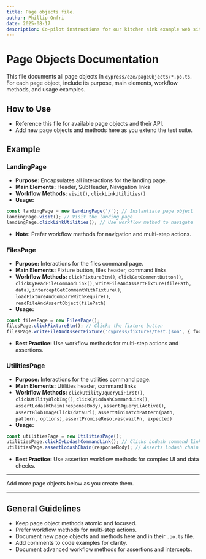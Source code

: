 ```yaml
---
title: Page objects file.
author: Phillip Onfri
date: 2025-08-17
description: Co-pilot instructions for our kitchen sink example web site.
---
```



# Page Objects Documentation

This file documents all page objects in `cypress/e2e/pageObjects/*.po.ts`. For each page object, include its purpose, main elements, workflow methods, and usage examples.

## How to Use
- Reference this file for available page objects and their API.
- Add new page objects and methods here as you extend the test suite.

## Example

### LandingPage
- **Purpose:** Encapsulates all interactions for the landing page.
- **Main Elements:** Header, SubHeader, Navigation links
- **Workflow Methods:** `visit()`, `clickLinkUtilities()`
- **Usage:**
```typescript
const landingPage = new LandingPage('/'); // Instantiate page object
landingPage.visit(); // Visit the landing page
landingPage.clickLinkUtilities(); // Use workflow method to navigate
```
- **Note:** Prefer workflow methods for navigation and multi-step actions.

### FilesPage
- **Purpose:** Interactions for the files command page.
- **Main Elements:** Fixture button, files header, command links
- **Workflow Methods:** `clickFixtureBtn()`, `clickGetCommentButton()`, `clickCyReadFileCommandLink()`, `writeFileAndAssertFixture(filePath, data)`, `interceptGetCommentWithFixture()`, `loadFixtureAndCompareWithRequire()`, `readFileAndAssertObject(filePath)`
- **Usage:**
```typescript
const filesPage = new FilesPage();
filesPage.clickFixtureBtn(); // Clicks the fixture button
filesPage.writeFileAndAssertFixture('cypress/fixtures/test.json', { foo: 'bar' }); // Writes and asserts fixture
```
- **Best Practice:** Use workflow methods for multi-step actions and assertions.

### UtilitiesPage
- **Purpose:** Interactions for the utilities command page.
- **Main Elements:** Utilities header, command links
- **Workflow Methods:** `clickUtilityJqueryLiFirst()`, `clickUtilityBlobImg()`, `clickCyLodashCommandLink()`, `assertLodashChain(responseBody)`, `assertJqueryLiActive()`, `assertBlobImageClick(dataUrl)`, `assertMinimatchPattern(path, pattern, options)`, `assertPromiseResolves(waitFn, expected)`
- **Usage:**
```typescript
const utilitiesPage = new UtilitiesPage();
utilitiesPage.clickCyLodashCommandLink(); // Clicks Lodash command link
utilitiesPage.assertLodashChain(responseBody); // Asserts Lodash chain result
```
- **Best Practice:** Use assertion workflow methods for complex UI and data checks.

---
Add more page objects below as you create them.

---

## General Guidelines
- Keep page object methods atomic and focused.
- Prefer workflow methods for multi-step actions.
- Document new page objects and methods here and in their `.po.ts` file.
- Add comments to code examples for clarity.
- Document advanced workflow methods for assertions and intercepts.
